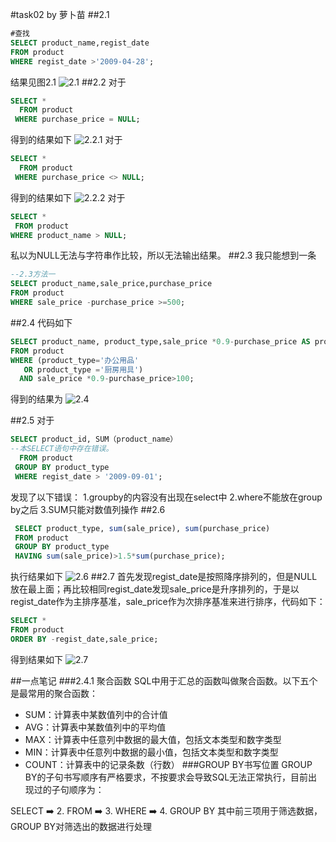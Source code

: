 #task02 by 萝卜苗
##2.1
```sql
#查找
SELECT product_name,regist_date 
FROM product
WHERE regist_date >'2009-04-28';
```
结果见图2.1
![2.1](2.1.PNG "2.1.png")
##2.2
对于
```sql
SELECT *
  FROM product
 WHERE purchase_price = NULL;
 ```
 得到的结果如下
![2.2.1](2.2.1.PNG)
对于
```sql
SELECT *
  FROM product
 WHERE purchase_price <> NULL;
 ```
 得到的结果如下
 ![2.2.2](2.2.2.PNG)
 对于
 ```sql
 SELECT *
  FROM product
 WHERE product_name > NULL;
 ```
 私以为NULL无法与字符串作比较，所以无法输出结果。
##2.3
我只能想到一条
```sql
--2.3方法一
SELECT product_name,sale_price,purchase_price
FROM product 
WHERE sale_price -purchase_price >=500;
```
##2.4
代码如下
```sql
SELECT product_name, product_type,sale_price *0.9-purchase_price AS profit
FROM product
WHERE (product_type='办公用品'
   OR product_type ='厨房用具')
  AND sale_price *0.9-purchase_price>100;
```
得到的结果为
![2.4](2.4.PNG)

##2.5
对于
```sql
SELECT product_id, SUM（product_name）
--本SELECT语句中存在错误。
  FROM product 
 GROUP BY product_type 
 WHERE regist_date > '2009-09-01';
```
发现了以下错误：
1.groupby的内容没有出现在select中
2.where不能放在group by之后
3.SUM只能对数值列操作
##2.6
```sql
 SELECT product_type, sum(sale_price), sum(purchase_price)
 FROM product
 GROUP BY product_type 
 HAVING sum(sale_price)>1.5*sum(purchase_price); 
```
执行结果如下
![2.6](2.6.PNG)
##2.7
首先发现regist_date是按照降序排列的，但是NULL放在最上面；再比较相同regist_date发现sale_price是升序排列的，于是以regist_date作为主排序基准，sale_price作为次排序基准来进行排序，代码如下：
```sql
SELECT *
FROM product
ORDER BY -regist_date,sale_price; 
```
得到结果如下
![2.7](2.7.PNG)

##一点笔记
###2.4.1 聚合函数
SQL中用于汇总的函数叫做聚合函数。以下五个是最常用的聚合函数：
- SUM：计算表中某数值列中的合计值
- AVG：计算表中某数值列中的平均值
- MAX：计算表中任意列中数据的最大值，包括文本类型和数字类型
- MIN：计算表中任意列中数据的最小值，包括文本类型和数字类型
- COUNT：计算表中的记录条数（行数）
###GROUP BY书写位置
GROUP BY的子句书写顺序有严格要求，不按要求会导致SQL无法正常执行，目前出现过的子句顺序为：

SELECT ➡️ 2. FROM ➡️ 3. WHERE ➡️ 4. GROUP BY
其中前三项用于筛选数据，GROUP BY对筛选出的数据进行处理